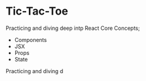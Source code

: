 # Tic-Tac-Toe

Practicing and diving deep intp React Core Concepts; 
- Components
- JSX
- Props
- State


Practicing and diving d



